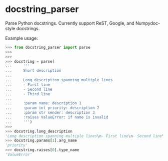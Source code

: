docstring_parser
================

Parse Python docstrings. Currently support ReST, Google, and Numpydoc-style
docstrings.

Example usage:

```python
>>> from docstring_parser import parse
>>>
>>>
>>> docstring = parse(
...     '''
...     Short description
...
...     Long description spanning multiple lines
...     - First line
...     - Second line
...     - Third line
...
...     :param name: description 1
...     :param int priority: description 2
...     :param str sender: description 3
...     :raises ValueError: if name is invalid
...     ''')
>>>
>>> docstring.long_description
'Long description spanning multiple lines\n- First line\n- Second line\n- Third line'
>>> docstring.params[1].arg_name
'priority'
>>> docstring.raises[0].type_name
'ValueError'
```
